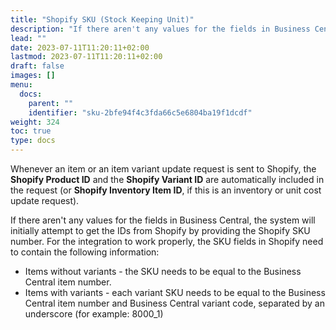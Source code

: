 ```yaml
---
title: "Shopify SKU (Stock Keeping Unit)"
description: "If there aren't any values for the fields in Business Central, the system will initially attempt to get the IDs from Shopify by providing the Shopify SKU number."
lead: ""
date: 2023-07-11T11:20:11+02:00
lastmod: 2023-07-11T11:20:11+02:00
draft: false
images: []
menu:
  docs:
    parent: ""
    identifier: "sku-2bfe94f4c3fda66c5e6804ba19f1dcdf"
weight: 324
toc: true
type: docs
---
```


Whenever an item or an item variant update request is sent to Shopify, the **Shopify Product ID** and the **Shopify Variant ID** are automatically included in the request (or **Shopify Inventory Item ID**, if this is an inventory or unit cost update request).

If there aren't any values for the fields in Business Central, the system will initially attempt to get the IDs from Shopify by providing the Shopify SKU number. For the integration to work properly, the SKU fields in Shopify need to contain the following information:

- Items without variants - the SKU needs to be equal to the Business Central item number.
- Items with variants - each variant SKU needs to be equal to the Business Central item number and Business Central variant code, separated by an underscore (for example: 8000_1)

